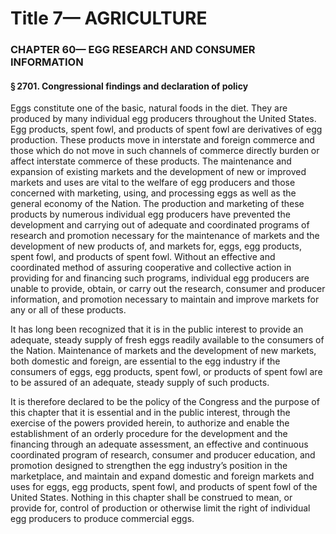 
# Title 7— AGRICULTURE
### CHAPTER 60— EGG RESEARCH AND CONSUMER INFORMATION
#### § 2701. Congressional findings and declaration of policy

Eggs constitute one of the basic, natural foods in the diet. They are produced by many individual egg producers throughout the United States. Egg products, spent fowl, and products of spent fowl are derivatives of egg production. These products move in interstate and foreign commerce and those which do not move in such channels of commerce directly burden or affect interstate commerce of these products. The maintenance and expansion of existing markets and the development of new or improved markets and uses are vital to the welfare of egg producers and those concerned with marketing, using, and processing eggs as well as the general economy of the Nation. The production and marketing of these products by numerous individual egg producers have prevented the development and carrying out of adequate and coordinated programs of research and promotion necessary for the maintenance of markets and the development of new products of, and markets for, eggs, egg products, spent fowl, and products of spent fowl. Without an effective and coordinated method of assuring cooperative and collective action in providing for and financing such programs, individual egg producers are unable to provide, obtain, or carry out the research, consumer and producer information, and promotion necessary to maintain and improve markets for any or all of these products.

It has long been recognized that it is in the public interest to provide an adequate, steady supply of fresh eggs readily available to the consumers of the Nation. Maintenance of markets and the development of new markets, both domestic and foreign, are essential to the egg industry if the consumers of eggs, egg products, spent fowl, or products of spent fowl are to be assured of an adequate, steady supply of such products.

It is therefore declared to be the policy of the Congress and the purpose of this chapter that it is essential and in the public interest, through the exercise of the powers provided herein, to authorize and enable the establishment of an orderly procedure for the development and the financing through an adequate assessment, an effective and continuous coordinated program of research, consumer and producer education, and promotion designed to strengthen the egg industry’s position in the marketplace, and maintain and expand domestic and foreign markets and uses for eggs, egg products, spent fowl, and products of spent fowl of the United States. Nothing in this chapter shall be construed to mean, or provide for, control of production or otherwise limit the right of individual egg producers to produce commercial eggs.
